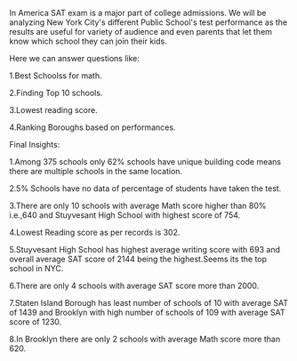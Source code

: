 In America SAT exam is a major part of college admissions. We will be analyzing New York City's different Public School's test performance as the results are useful for variety
of audience and even parents that let them know which school they can join their kids.

Here we can answer questions like:

1.Best Schoolss for math.

2.Finding Top 10 schools.

3.Lowest reading score.

4.Ranking Boroughs based on performances.

Final Insights:

1.Among 375 schools only 62% schools have unique building code means there are multiple schools in the same location.

2.5% Schools have no data of percentage of students have taken the test.

3.There are only 10 schools with average Math score higher than 80% i.e.,640 and Stuyvesant High School	with highest score of 754.

4.Lowest Reading score as per records is 302.

5.Stuyvesant High School has highest average writing score with 693 and overall average SAT score of 2144 being the highest.Seems its the top school in NYC.

6.There are only 4 schools with average SAT score more than 2000.

7.Staten Island Borough has least number of schools of 10 with average SAT of 1439 and Brooklyn with high number of schools of 109 with average SAT score of 1230.

8.In Brooklyn there are only 2 schools with average Math score more than 620.




